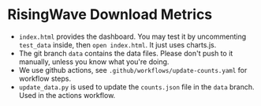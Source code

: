 # RisingWave Download Metrics

- `index.html` provides the dashboard. You may test it by uncommenting `test_data` inside, then `open index.html`.
  It just uses charts.js.
- The git branch `data` contains the data files. Please don't push to it manually, unless you know what you're doing.
- We use github actions, see `.github/workflows/update-counts.yaml` for workflow steps.
- `update_data.py` is used to update the `counts.json` file in the `data` branch. Used in the actions workflow.
